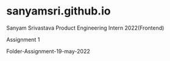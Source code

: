 # sanyamsri.github.io

Sanyam Srivastava 
Product Engineering Intern 2022(Frontend)

Assignment 1 


Folder-Assignment-19-may-2022 

